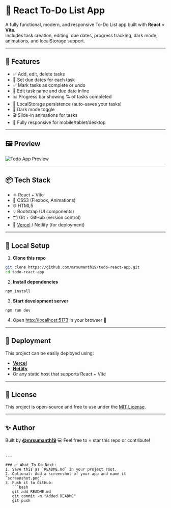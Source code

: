 # 📝 React To-Do List App

A fully functional, modern, and responsive To-Do List app built with **React + Vite**.  
Includes task creation, editing, due dates, progress tracking, dark mode, animations, and localStorage support.

---

## 🚀 Features

- ✅ Add, edit, delete tasks
- 📅 Set due dates for each task
- ✅ Mark tasks as complete or undo
- 🧠 Edit task name and due date inline
- 📊 Progress bar showing % of tasks completed
- 💾 LocalStorage persistence (auto-saves your tasks)
- 🌙 Dark mode toggle
- 🎬 Slide-in animations for tasks
- 📱 Fully responsive for mobile/tablet/desktop

---

## 🖼️ Preview

![Todo App Preview](./screenshot.png)

---

## 📦 Tech Stack

- ⚛️ React + Vite
- 🎨 CSS3 (Flexbox, Animations)
- 🌐 HTML5
- 💡 Bootstrap (UI components)
- 🗂️ Git + GitHub (version control)
- 🚀 [Vercel](https://vercel.com) / Netlify (for deployment)

---

## 🔧 Local Setup

1. **Clone this repo**
```bash
git clone https://github.com/mrsumanth19/todo-react-app.git
cd todo-react-app
````

2. **Install dependencies**

```bash
npm install
```

3. **Start development server**

```bash
npm run dev
```

4. Open [http://localhost:5173](http://localhost:5173) in your browser 🚀

---

## 🧪 Deployment

This project can be easily deployed using:

* **[Vercel](https://vercel.com)**
* **[Netlify](https://netlify.com)**
* Or any static host that supports React + Vite

---

## 📄 License

This project is open-source and free to use under the [MIT License](LICENSE).

---

## ✨ Author

Built by **[@mrsumanth19](https://github.com/mrsumanth19)** 💻
Feel free to ⭐ star this repo or contribute!

````

---

### ✅ What To Do Next:
1. Save this as `README.md` in your project root.
2. Optional: Add a screenshot of your app and name it `screenshot.png`.
3. Push it to GitHub:
   ```bash
   git add README.md
   git commit -m "Added README"
   git push
````

